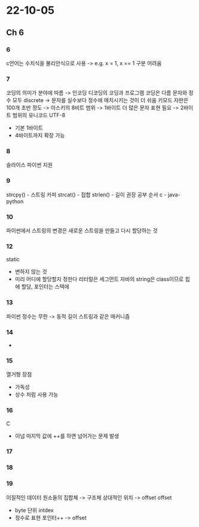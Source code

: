 # 22-10-05

## Ch 6

### 6
c언어는 수치식을 불리안식으로 사용 -> e.g. x = 1, x == 1 구분 어려움

### 7
코딩의 의미가 분야에 따름 -> 인코딩 디코딩의 코딩과 프로그램 코딩은 다름
문자와 정수 모두 discrete -> 문자를 실수보다 정수에 매치시키는 것이 더 쉬움
키모드 자판은 100개 초반 정도 -> 아스키의 8비트 범위 -> 1바이트
더 많은 문자 표현 필요 -> 2바이트 범위의 유니코드
UTF-8
- 기본 1바이트
- 4바이트까지 확장 가능

### 8
슬라이스 파이썬 지원

### 9
strcpy() - 스트링 카피
strcat() - 접합
strlen() - 길이
권장 공부 순서
c - java- python

### 10
파이썬에서 스트링의 변경은 새로운 스트링을 만들고 다시 할당하는 것

### 12
static
- 변하지 않는 것
- 미리 어디에 할당할지 정한다
리터럴은 세그먼트
자바의 string은 class이므로 힙에 할당, 포인터는 스택에

### 13
파이썬 정수는 무한 -> 동적 길이 스트링과 같은 매커니즘

### 14
- 
### 15
열거형 장점
- 가독성 
- 상수 처럼 사용 가능

### 16
C
- 이넘 마지막 값에 ++를 하면 넘어가는 문제 발생

### 17

### 18

### 19
이질적인 데이터 원소들의 집합체 -> 구조체
상대적인 위치 -> offset
offset
- byte 단위
intdex
- 정수로 표현
포인터++ -> offset